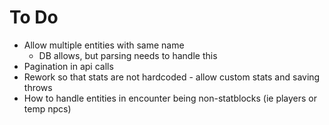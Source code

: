 # To Do

- Allow multiple entities with same name
    - DB allows, but parsing needs to handle this
- Pagination in api calls
- Rework so that stats are not hardcoded - allow custom stats and saving throws
- How to handle entities in encounter being non-statblocks (ie players or temp npcs)
